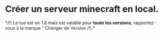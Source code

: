 # Créer un serveur minecraft en local. 
*/!\ Le tuo est en 1.8 mais est valable pour __toute les versions__, rapportez-vous à la marque " Changer de Version /!\ *
